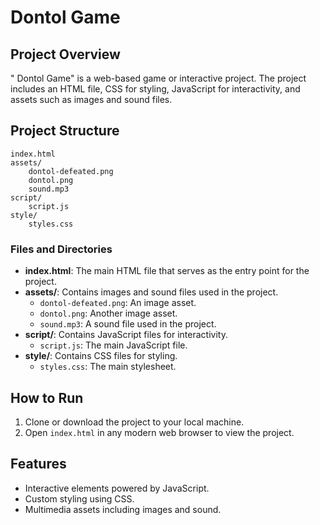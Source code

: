 # Dontol Game

## Project Overview
" Dontol Game" is a web-based game or interactive project. The project includes an HTML file, CSS for styling, JavaScript for interactivity, and assets such as images and sound files.

## Project Structure
```
index.html
assets/
    dontol-defeated.png
    dontol.png
    sound.mp3
script/
    script.js
style/
    styles.css
```

### Files and Directories
- **index.html**: The main HTML file that serves as the entry point for the project.
- **assets/**: Contains images and sound files used in the project.
  - `dontol-defeated.png`: An image asset.
  - `dontol.png`: Another image asset.
  - `sound.mp3`: A sound file used in the project.
- **script/**: Contains JavaScript files for interactivity.
  - `script.js`: The main JavaScript file.
- **style/**: Contains CSS files for styling.
  - `styles.css`: The main stylesheet.

## How to Run
1. Clone or download the project to your local machine.
2. Open `index.html` in any modern web browser to view the project.

## Features
- Interactive elements powered by JavaScript.
- Custom styling using CSS.
- Multimedia assets including images and sound.

